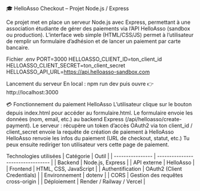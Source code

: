 🎓 HelloAsso Checkout – Projet Node.js / Express

Ce projet met en place un serveur Node.js avec Express, permettant à une association étudiante de gérer des paiements via l’API HelloAsso (sandbox ou production).
L’interface web simple (HTML/CSS/JS) permet à l’utilisateur de remplir un formulaire d’adhésion et de lancer un paiement par carte bancaire.

Fichier .env
PORT=3000
HELLOASSO_CLIENT_ID=ton_client_id
HELLOASSO_CLIENT_SECRET=ton_client_secret
HELLOASSO_API_URL=https://api.helloasso-sandbox.com

Lancement du serveur
En local : npm run dev puis ouvre 👉 http://localhost:3000

💳 Fonctionnement du paiement HelloAsso
L’utilisateur clique sur le bouton depuis index.html pour accéder au formulaire.html.
Le formulaire envoie les données (nom, email, etc.) au backend Express (/api/helloasso/create-payment).
Le serveur :
    récupère un token d’accès OAuth2 via ton client_id / client_secret
    envoie la requête de création de paiement à HelloAsso
    HelloAsso renvoie les infos du paiement (URL de checkout, statut, etc.)
    Tu peux ensuite rediriger ton utilisateur vers cette page de paiement.

Technologies utilisées
| Catégorie        | Outil                             |
| ---------------- | --------------------------------- |
| Backend          | Node.js, Express                  |
| API externe      | HelloAsso                         |
| Frontend         | HTML, CSS, JavaScript             |
| Authentification | OAuth2 (Client Credentials)       |
| Environnement    | dotenv                            |
| CORS             | Gestion des requêtes cross-origin |
| Déploiement      | Render / Railway / Vercel         |
